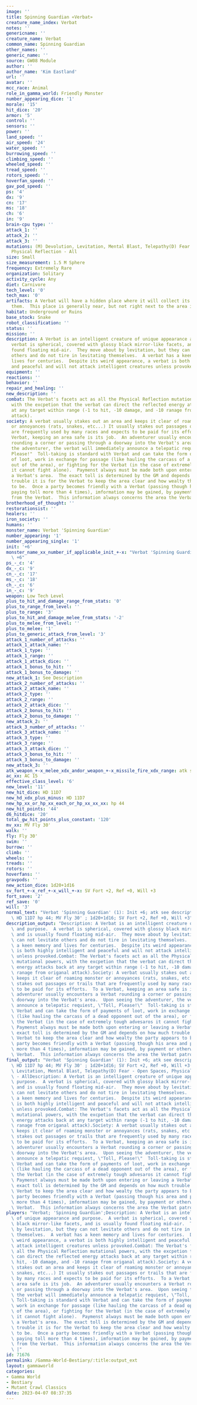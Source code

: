 ```yaml
---
image: ''
title: Spinning Guardian «Verbat»
creature_name_index: Verbat
notes: ''
genericname: ''
creature_name: Verbat
common_name: Spinning Guardian
other_names: ''
generic_name: ''
source: GW08 Module
author: ''
author_name: 'Kim Eastland'
url: ''
avatar: ''
mcc_race: Animal
role_in_gamma_world: Friendly Monster
number_appearing_dice: '1'
morale: '15'
hit_dice: '20'
armor: '5'
control: ''
sensors: ''
power: ''
land_speed: ''
air_speed: '24'
water_speed: ''
burrowing_speed: ''
climbing_speed: ''
wheeled_speed: ''
tread_speed: ''
rotors_speed: ''
hoverfan_speed: ''
gav_pod_speed: ''
ps: '4'
dx: '9'
cn: '17'
ms: '18'
ch: '6'
in: '9'
brain-cpu type: ''
attack_1: ''
attack_2: ''
attack_3: ''
mutations: (M) Devolution, Levitation, Mental Blast, Telepathy(D) Fear - Open Spaces,
  Physical Reflection - All
size: Small
size_measurement: 1.5 M Sphere
frequency: Extremely Rare
organization: Solitary
activity_cycle: Any
diet: Carnivore
tech_level: '0'
tech_max: '0'
artifacts: A Verbat will have a hidden place where it will collect its tolls and hoard
  them.  This place is generally near, but not right next to the area it patrols.
habitat: Underground or Ruins
base_stock: Snake
robot_classification: ''
status: ''
mission: ''
description: A Verbat is an intelligent creature of unique appearance and purpose.  A
  verbat is spherical, covered with glossy black mirror-like facets, and is usually
  found floating mid-air.  They move about by levitation, but they can not levitate
  others and do not tire in levitating themselves.  A verbat has a keen memory and
  lives for centuries.  Despite its weird appearance, a verbat is both highly intelligent
  and peaceful and will not attack intelligent creatures unless provoked.
equipment: ''
reactions: ''
behavior: ''
repair_and_healing: ''
new_description: ''
combat: The Verbat's facets act as all the Physical Reflection mutational powers,
  with the excpetion that the verbat can direct the reflected energy attacks back
  at any target within range (-1 to hit, -10 damage, and -10 ranage from origanal
  attack).
society: A verbat usually stakes out an area and keeps it clear of roaming monster
  or annoyances (rats, snakes, etc...) It usually stakes out passages or trails that
  are frequently used by many races and expects to be paid for its efforts.  To a
  Verbat, keeping an area safe is its job.  An adventurer usually encounters a Verbat
  rounding a corner or passing through a doorway into the Verbat's area.  Upon seeing
  the adventurer, the verbat will immediately announce a telepatic requiest, "Toll,
  Please!"  Toll-taking is standard with Verbat and can take the form of payments
  of loot, work in exchange for passage (like hauling the carcass of a dead opponent
  out of the area), or fighting for the Verbat (in the case of extremely tough advesaros
  it cannot fight alone).  Paymenst always must be made both upon entering or leaving
  a Verbat's area.  The exact toll is determined by the GM and depends on how much
  trouble it is for the Verbat to keep the area clear and how wealty the party appears
  to be.  Once a party becomes friendly with a Verbat (passing though his area and
  paying toll more than 4 times), imformation may be gained, by payment or otherwise,
  from the Verbat.  This information always concerns the area the Verbat patrolls.
brotherhood_of_thought: ''
restorationsist: ''
healers: ''
iron_society: ''
humans: ''
monster_name: Verbat 'Spinning Guardian'
number_appearing: '1'
number_appearing_single: '1'
init: '+6'
monster_name_xx_number_if_applicable_init_+-x: "Verbat 'Spinning Guardian' (1): Init\
  \ +6"
ps_-_c: '4'
dx_-_c: '9'
cn_-_c: '17'
ms_-_c: '18'
ch_-_c: '6'
in_-_c: '9'
weapon: Low Tech Level
plus_to_hit_and_damage_range_from_stats: '0'
plus_to_range_from_level: ''
plus_to_range: '3'
plus_to_hit_and_damage_melee_from_stats: '-2'
plus_to_melee_from_level: ''
plus_to_melee: '1'
plus_to_generic_attack_from_level: '3'
attack_1_number_of_attacks: ''
attack_1_attack_name: ''
attack_1_type: ''
attack_1_range: ''
attack_1_attack_dice: ''
attack_1_bonus_to_hit: ''
attack_1_bonus_to_damage: ''
new_attack_1: See Description
attack_2_number_of_attacks: ''
attack_2_attack_name: ''
attack_2_type: ''
attack_2_range: ''
attack_2_attack_dice: ''
attack_2_bonus_to_hit: ''
attack_2_bonus_to_damage: ''
new_attack_2: ''
attack_3_number_of_attacks: ''
attack_3_attack_name: ''
attack_3_type: ''
attack_3_range: ''
attack_3_attack_dice: ''
attack_3_bonus_to_hit: ''
attack_3_bonus_to_damage: ''
new_attack_3: ''
atk_weapon_+-x_melee_xdx_andor_weapon_+-x_missile_fire_xdx_range: atk see description
ac_xx: AC 15
effective_class_level: '6'
new_level: '11'
new_hit_dice: HD 11D7
new_hd_xdx_plus_minus: HD 11D7
new_hp_xx_or_hp_xx_each_or_hp_xx_xx_xx: hp 44
new_hit_points: '44'
d6_hitdice: '20'
total_gw_hit_points_plus_constant: '120'
mv_xx: MV Fly 30'
walk: ''
fly: Fly 30'
swim: ''
burrow: ''
climb: ''
wheels: ''
treads: ''
rotors: ''
hoverfans: ''
gravpods: ''
new_action_dice: 1d20+1d16
sv_fort_+-x_ref_+-x_will_+-x: SV Fort +2, Ref +0, Will +3
fort_save: '2'
ref_save: '0'
will: '3'
normal_text: "Verbat 'Spinning Guardian' (1): Init +6; atk see description; AC 15;\
  \ HD 11D7 hp 44; MV Fly 30' ; 1d20+1d16; SV Fort +2, Ref +0, Will +3"
description_output: "Description: A Verbat is an intelligent creature of unique appearance\
  \ and purpose.  A verbat is spherical, covered with glossy black mirror-like facets,\
  \ and is usually found floating mid-air.  They move about by levitation, but they\
  \ can not levitate others and do not tire in levitating themselves.  A verbat has\
  \ a keen memory and lives for centuries.  Despite its weird appearance, a verbat\
  \ is both highly intelligent and peaceful and will not attack intelligent creatures\
  \ unless provoked.Combat: The Verbat's facets act as all the Physical Reflection\
  \ mutational powers, with the excpetion that the verbat can direct the reflected\
  \ energy attacks back at any target within range (-1 to hit, -10 damage, and -10\
  \ ranage from origanal attack).Society: A verbat usually stakes out an area and\
  \ keeps it clear of roaming monster or annoyances (rats, snakes, etc...) It usually\
  \ stakes out passages or trails that are frequently used by many races and expects\
  \ to be paid for its efforts.  To a Verbat, keeping an area safe is its job.  An\
  \ adventurer usually encounters a Verbat rounding a corner or passing through a\
  \ doorway into the Verbat's area.  Upon seeing the adventurer, the verbat will immediately\
  \ announce a telepatic requiest, \"Toll, Please!\"  Toll-taking is standard with\
  \ Verbat and can take the form of payments of loot, work in exchange for passage\
  \ (like hauling the carcass of a dead opponent out of the area), or fighting for\
  \ the Verbat (in the case of extremely tough advesaros it cannot fight alone). \
  \ Paymenst always must be made both upon entering or leaving a Verbat's area.  The\
  \ exact toll is determined by the GM and depends on how much trouble it is for the\
  \ Verbat to keep the area clear and how wealty the party appears to be.  Once a\
  \ party becomes friendly with a Verbat (passing though his area and paying toll\
  \ more than 4 times), imformation may be gained, by payment or otherwise, from the\
  \ Verbat.  This information always concerns the area the Verbat patrolls."
final_output: "Verbat 'Spinning Guardian' (1): Init +6; atk see description; AC 15;\
  \ HD 11D7 hp 44; MV Fly 30' ; 1d20+1d16; SV Fort +2, Ref +0, Will +3(M) Devolution,\
  \ Levitation, Mental Blast, Telepathy(D) Fear - Open Spaces, Physical Reflection\
  \ - AllDescription: A Verbat is an intelligent creature of unique appearance and\
  \ purpose.  A verbat is spherical, covered with glossy black mirror-like facets,\
  \ and is usually found floating mid-air.  They move about by levitation, but they\
  \ can not levitate others and do not tire in levitating themselves.  A verbat has\
  \ a keen memory and lives for centuries.  Despite its weird appearance, a verbat\
  \ is both highly intelligent and peaceful and will not attack intelligent creatures\
  \ unless provoked.Combat: The Verbat's facets act as all the Physical Reflection\
  \ mutational powers, with the excpetion that the verbat can direct the reflected\
  \ energy attacks back at any target within range (-1 to hit, -10 damage, and -10\
  \ ranage from origanal attack).Society: A verbat usually stakes out an area and\
  \ keeps it clear of roaming monster or annoyances (rats, snakes, etc...) It usually\
  \ stakes out passages or trails that are frequently used by many races and expects\
  \ to be paid for its efforts.  To a Verbat, keeping an area safe is its job.  An\
  \ adventurer usually encounters a Verbat rounding a corner or passing through a\
  \ doorway into the Verbat's area.  Upon seeing the adventurer, the verbat will immediately\
  \ announce a telepatic requiest, \"Toll, Please!\"  Toll-taking is standard with\
  \ Verbat and can take the form of payments of loot, work in exchange for passage\
  \ (like hauling the carcass of a dead opponent out of the area), or fighting for\
  \ the Verbat (in the case of extremely tough advesaros it cannot fight alone). \
  \ Paymenst always must be made both upon entering or leaving a Verbat's area.  The\
  \ exact toll is determined by the GM and depends on how much trouble it is for the\
  \ Verbat to keep the area clear and how wealty the party appears to be.  Once a\
  \ party becomes friendly with a Verbat (passing though his area and paying toll\
  \ more than 4 times), imformation may be gained, by payment or otherwise, from the\
  \ Verbat.  This information always concerns the area the Verbat patrolls."
players: "Verbat; 'Spinning Guardian';Description: A Verbat is an intelligent creature\
  \ of unique appearance and purpose.  A verbat is spherical, covered with glossy\
  \ black mirror-like facets, and is usually found floating mid-air.  They move about\
  \ by levitation, but they can not levitate others and do not tire in levitating\
  \ themselves.  A verbat has a keen memory and lives for centuries.  Despite its\
  \ weird appearance, a verbat is both highly intelligent and peaceful and will not\
  \ attack intelligent creatures unless provoked.Combat: The Verbat's facets act as\
  \ all the Physical Reflection mutational powers, with the excpetion that the verbat\
  \ can direct the reflected energy attacks back at any target within range (-1 to\
  \ hit, -10 damage, and -10 ranage from origanal attack).Society: A verbat usually\
  \ stakes out an area and keeps it clear of roaming monster or annoyances (rats,\
  \ snakes, etc...) It usually stakes out passages or trails that are frequently used\
  \ by many races and expects to be paid for its efforts.  To a Verbat, keeping an\
  \ area safe is its job.  An adventurer usually encounters a Verbat rounding a corner\
  \ or passing through a doorway into the Verbat's area.  Upon seeing the adventurer,\
  \ the verbat will immediately announce a telepatic requiest, \"Toll, Please!\" \
  \ Toll-taking is standard with Verbat and can take the form of payments of loot,\
  \ work in exchange for passage (like hauling the carcass of a dead opponent out\
  \ of the area), or fighting for the Verbat (in the case of extremely tough advesaros\
  \ it cannot fight alone).  Paymenst always must be made both upon entering or leaving\
  \ a Verbat's area.  The exact toll is determined by the GM and depends on how much\
  \ trouble it is for the Verbat to keep the area clear and how wealty the party appears\
  \ to be.  Once a party becomes friendly with a Verbat (passing though his area and\
  \ paying toll more than 4 times), imformation may be gained, by payment or otherwise,\
  \ from the Verbat.  This information always concerns the area the Verbat patrolls.\
  \ |"
id: 71676
permalink: /Gamma-World-Bestiary/:title:output_ext
layout: gammaworld
categories:
- Gamma World
- Bestiary
- Mutant Crawl Classics
date: 2023-04-07 08:37:35
---
```

